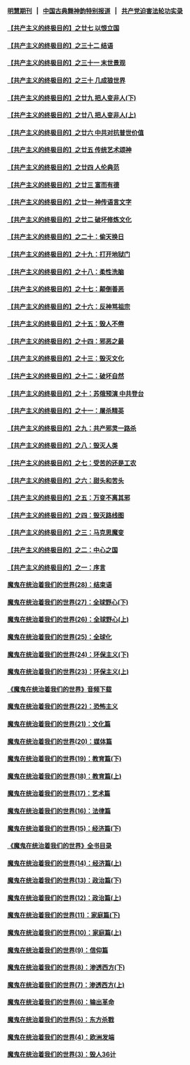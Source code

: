 #### [明慧期刊](https://github.com/gfw-breaker/mh-qikan) &nbsp;&nbsp;|&nbsp;&nbsp; [中国古典舞神韵特别报道](https://github.com/gfw-breaker/mh-news/blob/master/shenyun.md?t=07101936) &nbsp;&nbsp;|&nbsp;&nbsp; [共产党迫害法轮功实录](https://github.com/gfw-breaker/mh-news/blob/master/README.md?t=07101936)  

#### [【共产主义的终极目的】之廿七 以恨立国](../pages/nsc422/n11336944.md?t=07101936) 

#### [【共产主义的终极目的】之三十二 结语](../pages/nsc422/n11360535.md?t=07101936) 

#### [【共产主义的终极目的】之三十一 末世景观](../pages/nsc422/n11351129.md?t=07101936) 

#### [【共产主义的终极目的】之三十 几成狼世界](../pages/nsc422/n11348280.md?t=07101936) 

#### [【共产主义的终极目的】之廿九 把人变非人(下)](../pages/nsc422/n11344140.md?t=07101936) 

#### [【共产主义的终极目的】之廿八 把人变非人(上)](../pages/nsc422/n11340492.md?t=07101936) 

#### [【共产主义的终极目的】之廿六 中共对抗普世价值](../pages/nsc422/n11324785.md?t=07101936) 

#### [【共产主义的终极目的】之廿五 传统艺术颂神](../pages/nsc422/n11296396.md?t=07101936) 

#### [【共产主义的终极目的】之廿四 人伦典范](../pages/nsc422/n11296397.md?t=07101936) 

#### [【共产主义的终极目的】之廿三 富而有德](../pages/nsc422/n11283598.md?t=07101936) 

#### [【共产主义的终极目的】之廿一 神传语言文字](../pages/nsc422/n11263265.md?t=07101936) 

#### [【共产主义的终极目的】之廿二 破坏修炼文化](../pages/nsc422/n11245728.md?t=07101936) 

#### [【共产主义的终极目的】之二十：偷天换日](../pages/nsc422/n11238846.md?t=07101936) 

#### [【共产主义的终极目的】之十九：打开地狱门](../pages/nsc422/n11206376.md?t=07101936) 

#### [【共产主义的终极目的】之十八：柔性洗脑](../pages/nsc422/n11199994.md?t=07101936) 

#### [【共产主义的终极目的】之十七：颠倒善恶](../pages/nsc422/n11179782.md?t=07101936) 

#### [【共产主义的终极目的】之十六：反神骂祖宗](../pages/nsc422/n11166798.md?t=07101936) 

#### [【共产主义的终极目的】之十五：毁人不倦](../pages/nsc422/n11166792.md?t=07101936) 

#### [【共产主义的终极目的】之十四：邪恶之最](../pages/nsc422/n11150249.md?t=07101936) 

#### [【共产主义的终极目的】之十三：毁灭文化](../pages/nsc422/n11135227.md?t=07101936) 

#### [【共产主义的终极目的】之十二：破坏自然](../pages/nsc422/n11135214.md?t=07101936) 

#### [【共产主义的终极目的】之十：苏俄预演 中共登台](../pages/nsc422/n11118424.md?t=07101936) 

#### [【共产主义的终极目的】之十一：屠杀精英](../pages/nsc422/n11118442.md?t=07101936) 

#### [【共产主义的终极目的】之九：共产邪灵一路杀](../pages/nsc422/n11114139.md?t=07101936) 

#### [【共产主义的终极目的】之八：毁灭人类](../pages/nsc422/n11108503.md?t=07101936) 

#### [【共产主义的终极目的】之七：受苦的还是工农](../pages/nsc422/n11101809.md?t=07101936) 

#### [【共产主义的终极目的】之六：甜头和苦头](../pages/nsc422/n11096971.md?t=07101936) 

#### [【共产主义的终极目的】之五：万变不离其邪](../pages/nsc422/n11091285.md?t=07101936) 

#### [【共产主义的终极目的】之四：毁灭路线图](../pages/nsc422/n11086284.md?t=07101936) 

#### [【共产主义的终极目的】之三：马克思魔变](../pages/nsc422/n11061941.md?t=07101936) 

#### [【共产主义的终极目的】之二：中心之国](../pages/nsc422/n11047728.md?t=07101936) 

#### [【共产主义的终极目的】之一：序言](../pages/nsc422/n11086077.md?t=07101936) 

#### [魔鬼在统治着我们的世界(28)：结束语](../pages/nsc422/n10936246.md?t=07101936) 

#### [魔鬼在统治着我们的世界(27)：全球野心(下)](../pages/nsc422/n10928319.md?t=07101936) 

#### [魔鬼在统治着我们的世界(26)：全球野心(上)](../pages/nsc422/n10900318.md?t=07101936) 

#### [魔鬼在统治着我们的世界(25)：全球化](../pages/nsc422/n10788205.md?t=07101936) 

#### [魔鬼在统治着我们的世界(24)：环保主义(下)](../pages/nsc422/n10695307.md?t=07101936) 

#### [魔鬼在统治着我们的世界(23)：环保主义(上)](../pages/nsc422/n10688613.md?t=07101936) 

#### [《魔鬼在统治着我们的世界》音频下载](../pages/nsc422/n10635553.md?t=07101936) 

#### [魔鬼在统治着我们的世界(22)：恐怖主义](../pages/nsc422/n10614727.md?t=07101936) 

#### [魔鬼在统治着我们的世界(21)：文化篇](../pages/nsc422/n10597706.md?t=07101936) 

#### [魔鬼在统治着我们的世界(20)：媒体篇](../pages/nsc422/n10586579.md?t=07101936) 

#### [魔鬼在统治着我们的世界(19)：教育篇(下)](../pages/nsc422/n10564808.md?t=07101936) 

#### [魔鬼在统治着我们的世界(18)：教育篇(上)](../pages/nsc422/n10526970.md?t=07101936) 

#### [魔鬼在统治着我们的世界(17)：艺术篇](../pages/nsc422/n10499093.md?t=07101936) 

#### [魔鬼在统治着我们的世界(16)：法律篇](../pages/nsc422/n10485969.md?t=07101936) 

#### [魔鬼在统治着我们的世界(15)：经济篇(下)](../pages/nsc422/n10469975.md?t=07101936) 

#### [《魔鬼在统治着我们的世界》全书目录](../pages/nsc422/n10464261.md?t=07101936) 

#### [魔鬼在统治着我们的世界(14)：经济篇(上)](../pages/nsc422/n10457370.md?t=07101936) 

#### [魔鬼在统治着我们的世界(13)：政治篇(下)](../pages/nsc422/n10448270.md?t=07101936) 

#### [魔鬼在统治着我们的世界(12)：政治篇(上)](../pages/nsc422/n10444576.md?t=07101936) 

#### [魔鬼在统治着我们的世界(11)：家庭篇(下)](../pages/nsc422/n10440961.md?t=07101936) 

#### [魔鬼在统治着我们的世界(10)：家庭篇(上)](../pages/nsc422/n10435448.md?t=07101936) 

#### [魔鬼在统治着我们的世界(9)：信仰篇](../pages/nsc422/n10432159.md?t=07101936) 

#### [魔鬼在统治着我们的世界(8)：渗透西方(下)](../pages/nsc422/n10429603.md?t=07101936) 

#### [魔鬼在统治着我们的世界(7)：渗透西方(上)](../pages/nsc422/n10426013.md?t=07101936) 

#### [魔鬼在统治着我们的世界(6)：输出革命](../pages/nsc422/n10421536.md?t=07101936) 

#### [魔鬼在统治着我们的世界(5)：东方杀戮](../pages/nsc422/n10417707.md?t=07101936) 

#### [魔鬼在统治着我们的世界(4)：欧洲发端](../pages/nsc422/n10414890.md?t=07101936) 

#### [魔鬼在统治着我们的世界(3)：毁人36计](../pages/nsc422/n10411583.md?t=07101936) 

